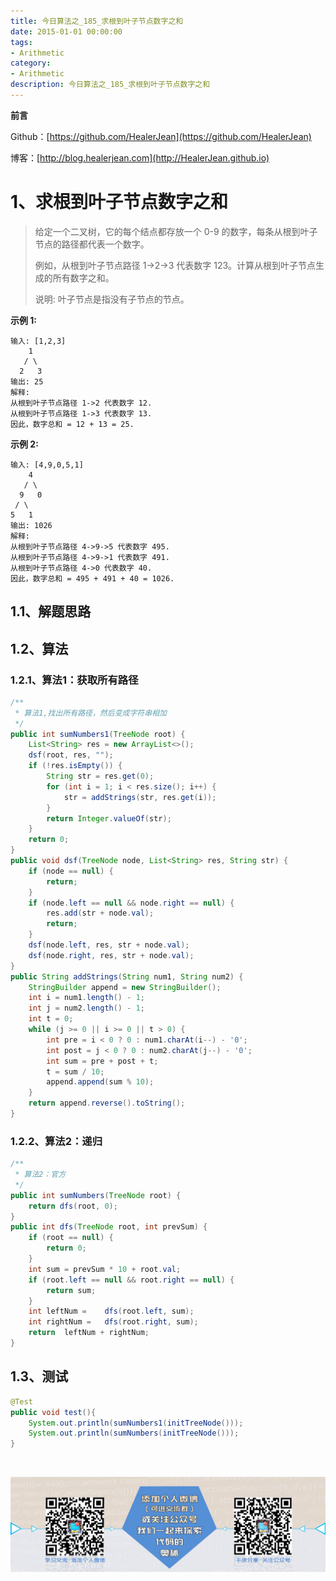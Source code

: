 ```yaml
---
title: 今日算法之_185_求根到叶子节点数字之和
date: 2015-01-01 00:00:00
tags: 
- Arithmetic
category: 
- Arithmetic
description: 今日算法之_185_求根到叶子节点数字之和
---
```


**前言**     

 Github：[https://github.com/HealerJean](https://github.com/HealerJean)         

 博客：[http://blog.healerjean.com](http://HealerJean.github.io)          



# 1、求根到叶子节点数字之和
> 给定一个二叉树，它的每个结点都存放一个 0-9 的数字，每条从根到叶子节点的路径都代表一个数字。   
>
> 例如，从根到叶子节点路径 1->2->3 代表数字 123。计算从根到叶子节点生成的所有数字之和。   
>
> 说明: 叶子节点是指没有子节点的节点。



**示例 1:**

```
输入: [1,2,3]
    1
   / \
  2   3
输出: 25
解释:
从根到叶子节点路径 1->2 代表数字 12.
从根到叶子节点路径 1->3 代表数字 13.
因此，数字总和 = 12 + 13 = 25.
```

**示例 2:**

```
输入: [4,9,0,5,1]
    4
   / \
  9   0
 / \
5   1
输出: 1026
解释:
从根到叶子节点路径 4->9->5 代表数字 495.
从根到叶子节点路径 4->9->1 代表数字 491.
从根到叶子节点路径 4->0 代表数字 40.
因此，数字总和 = 495 + 491 + 40 = 1026.
```

## 1.1、解题思路 

>  



## 1.2、算法

### 1.2.1、算法1：获取所有路径

```java
/**
 * 算法1,找出所有路径，然后变成字符串相加
 */
public int sumNumbers1(TreeNode root) {
    List<String> res = new ArrayList<>();
    dsf(root, res, "");
    if (!res.isEmpty()) {
        String str = res.get(0);
        for (int i = 1; i < res.size(); i++) {
            str = addStrings(str, res.get(i));
        }
        return Integer.valueOf(str);
    }
    return 0;
}
public void dsf(TreeNode node, List<String> res, String str) {
    if (node == null) {
        return;
    }
    if (node.left == null && node.right == null) {
        res.add(str + node.val);
        return;
    }
    dsf(node.left, res, str + node.val);
    dsf(node.right, res, str + node.val);
}
public String addStrings(String num1, String num2) {
    StringBuilder append = new StringBuilder();
    int i = num1.length() - 1;
    int j = num2.length() - 1;
    int t = 0;
    while (j >= 0 || i >= 0 || t > 0) {
        int pre = i < 0 ? 0 : num1.charAt(i--) - '0';
        int post = j < 0 ? 0 : num2.charAt(j--) - '0';
        int sum = pre + post + t;
        t = sum / 10;
        append.append(sum % 10);
    }
    return append.reverse().toString();
}
```

### 1.2.2、算法2：递归

```java
/**
 * 算法2：官方
 */
public int sumNumbers(TreeNode root) {
    return dfs(root, 0);
}
public int dfs(TreeNode root, int prevSum) {
    if (root == null) {
        return 0;
    }
    int sum = prevSum * 10 + root.val;
    if (root.left == null && root.right == null) {
        return sum;
    }
    int leftNum =    dfs(root.left, sum);
    int rightNum =   dfs(root.right, sum);
    return  leftNum + rightNum;
}
```


## 1.3、测试 

```java
@Test
public void test(){
    System.out.println(sumNumbers1(initTreeNode()));
    System.out.println(sumNumbers(initTreeNode()));
}
```



​          

![ContactAuthor](https://raw.githubusercontent.com/HealerJean/HealerJean.github.io/master/assets/img/artical_bottom.jpg)



<link rel="stylesheet" href="https://unpkg.com/gitalk/dist/gitalk.css">

<script src="https://unpkg.com/gitalk@latest/dist/gitalk.min.js"></script> 
<div id="gitalk-container"></div>    
 <script type="text/javascript">
    var gitalk = new Gitalk({
		clientID: `1d164cd85549874d0e3a`,
		clientSecret: `527c3d223d1e6608953e835b547061037d140355`,
		repo: `HealerJean.github.io`,
		owner: 'HealerJean',
		admin: ['HealerJean'],
		id: 'akf8Agsm7PJ5hbxI',
    });
    gitalk.render('gitalk-container');
</script> 


